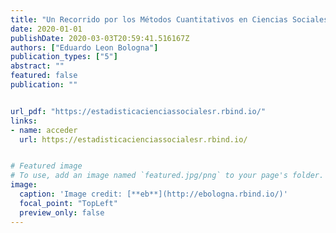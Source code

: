 ```yaml
---
title: "Un Recorrido por los Métodos Cuantitativos en Ciencias Sociales a bordo de R"
date: 2020-01-01
publishDate: 2020-03-03T20:59:41.516167Z
authors: ["Eduardo Leon Bologna"]
publication_types: ["5"]
abstract: ""
featured: false
publication: ""


url_pdf: "https://estadisticacienciassocialesr.rbind.io/"
links:
- name: acceder
  url: https://estadisticacienciassocialesr.rbind.io/


# Featured image
# To use, add an image named `featured.jpg/png` to your page's folder. 
image:
  caption: 'Image credit: [**eb**](http://ebologna.rbind.io/)'
  focal_point: "TopLeft"
  preview_only: false
---
```


